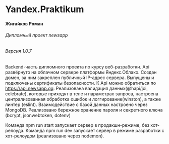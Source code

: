 # Yandex.Praktikum
#### Жигайков Роман
###### Дипломный проект newsapp
###### Версия 1.0.7

Backend-часть дипломного проекта по курсу веб-разработки. Api развёрнуто на облачном сервере платформы Яндекс.Облако. Создан домен, за ним закреплен публичный IP-адрес сервера. Выпущены и подключены сертификаты безопасности. К Api можно обратиться по https://api.newsapp.gq. Реализована валидация данных(@hapi/joi, celebrate), которые приходят в теле и параметрах запроса, настроена централизованная обработка ошибок и логгирование(winston), а также линтер (eslint). Взаимодействие с базой данных настроено через MongoDB. Реализовано бережное хранение пароля и секретного ключа (bcrypt, jsonwebtoken, dotenv)

Команда npm run start запускает сервер в продакшн-режиме, без хот-релоуда.
Команда npm run dev запускает сервер в режиме разработки с хот-релоудом (реализовано через nodemon).

